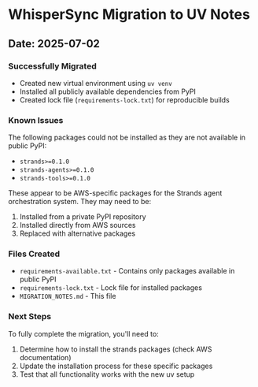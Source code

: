 # WhisperSync Migration to UV Notes

## Date: 2025-07-02

### Successfully Migrated
- Created new virtual environment using `uv venv`
- Installed all publicly available dependencies from PyPI
- Created lock file (`requirements-lock.txt`) for reproducible builds

### Known Issues
The following packages could not be installed as they are not available in public PyPI:
- `strands>=0.1.0`
- `strands-agents>=0.1.0`
- `strands-tools>=0.1.0`

These appear to be AWS-specific packages for the Strands agent orchestration system. They may need to be:
1. Installed from a private PyPI repository
2. Installed directly from AWS sources
3. Replaced with alternative packages

### Files Created
- `requirements-available.txt` - Contains only packages available in public PyPI
- `requirements-lock.txt` - Lock file for installed packages
- `MIGRATION_NOTES.md` - This file

### Next Steps
To fully complete the migration, you'll need to:
1. Determine how to install the strands packages (check AWS documentation)
2. Update the installation process for these specific packages
3. Test that all functionality works with the new uv setup
